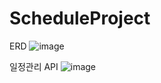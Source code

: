 # ScheduleProject

ERD
![image](https://github.com/user-attachments/assets/5c75e539-da9d-4706-bfe3-01b3d973f1b3)

일정관리 API
![image](https://github.com/user-attachments/assets/cc66cb81-615c-4666-b37a-d2156d8e707f)
